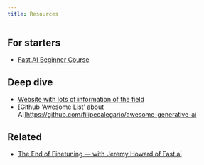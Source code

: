 ```yaml
---
title: Resources
---
```


## For starters

- [Fast.AI Beginner Course](https://course.fast.ai/)


## Deep dive 

- [Website with lots of information of the field](https://paperswithcode.com/sota)
- [Github 'Awesome List' about AI]https://github.com/filipecalegario/awesome-generative-ai



## Related

- [The End of Finetuning — with Jeremy Howard of Fast.ai](https://youtu.be/5Sze3kHAZqE?feature=shared)

